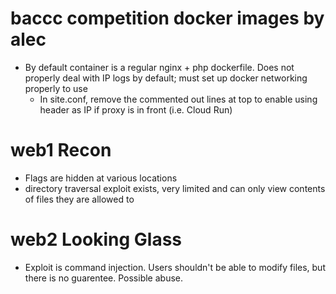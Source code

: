 # baccc competition docker images by alec
- By default container is a regular nginx + php dockerfile. Does not properly deal with IP logs by default; must set up docker networking properly to use
	- In site.conf, remove the commented out lines at top to enable using header as IP if proxy is in front (i.e. Cloud Run)
# web1 Recon
- Flags are hidden at various locations
- directory traversal exploit exists, very limited and can only view contents of files they are allowed to
# web2 Looking Glass
- Exploit is command injection. Users shouldn't be able to modify files, but there is no guarentee. Possible abuse.